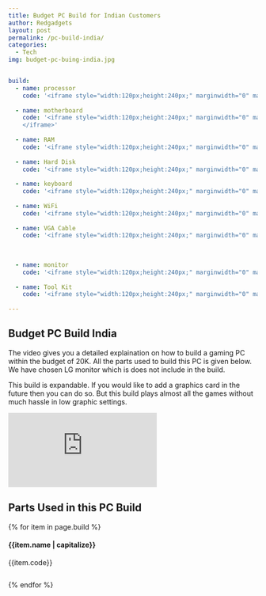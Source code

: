 ```yaml
---
title: Budget PC Build for Indian Customers
author: Redgadgets
layout: post
permalink: /pc-build-india/
categories:
  - Tech
img: budget-pc-buing-india.jpg


build:
  - name: processor
    code: '<iframe style="width:120px;height:240px;" marginwidth="0" marginheight="0" scrolling="no" frameborder="0" src="//ws-in.amazon-adsystem.com/widgets/q?ServiceVersion=20070822&OneJS=1&Operation=GetAdHtml&MarketPlace=IN&source=ac&ref=tf_til&ad_type=product_link&tracking_id=redga-21&marketplace=amazon&region=IN&placement=B01N7U18M1&asins=B01N7U18M1&linkId=bc89f3382868fa5371920628ef625e15&show_border=true&link_opens_in_new_window=true&price_color=333333&title_color=0066c0&bg_color=ffffff"></iframe>'
    
  - name: motherboard
    code: '<iframe style="width:120px;height:240px;" marginwidth="0" marginheight="0" scrolling="no" frameborder="0" src="//ws-in.amazon-adsystem.com/widgets/q?ServiceVersion=20070822&OneJS=1&Operation=GetAdHtml&MarketPlace=IN&source=ac&ref=tf_til&ad_type=product_link&tracking_id=redga-21&marketplace=amazon&region=IN&placement=B06Y4SG6RY&asins=B06Y4SG6RY&linkId=3afac76d3eae14c330139bc1e360467e&show_border=true&link_opens_in_new_window=true&price_color=333333&title_color=0066c0&bg_color=ffffff">
    </iframe>'
    
  - name: RAM
    code: '<iframe style="width:120px;height:240px;" marginwidth="0" marginheight="0" scrolling="no" frameborder="0" src="//ws-in.amazon-adsystem.com/widgets/q?ServiceVersion=20070822&OneJS=1&Operation=GetAdHtml&MarketPlace=IN&source=ss&ref=as_ss_li_til&ad_type=product_link&tracking_id=redga-21&marketplace=amazon&region=IN&placement=B01ARHCZYO&asins=B01ARHCZYO&linkId=3d3b42409ea9857799800ba49168e264&show_border=true&link_opens_in_new_window=true"></iframe>'
    
  - name: Hard Disk
    code: '<iframe style="width:120px;height:240px;" marginwidth="0" marginheight="0" scrolling="no" frameborder="0" src="//ws-in.amazon-adsystem.com/widgets/q?ServiceVersion=20070822&OneJS=1&Operation=GetAdHtml&MarketPlace=IN&source=ss&ref=as_ss_li_til&ad_type=product_link&tracking_id=redga-21&marketplace=amazon&region=IN&placement=B0088PUEPK&asins=B0088PUEPK&linkId=e948e06c23dfae67a0083d79a615b51c&show_border=true&link_opens_in_new_window=true"></iframe>'
    
  - name: keyboard
    code: '<iframe style="width:120px;height:240px;" marginwidth="0" marginheight="0" scrolling="no" frameborder="0" src="//ws-in.amazon-adsystem.com/widgets/q?ServiceVersion=20070822&OneJS=1&Operation=GetAdHtml&MarketPlace=IN&source=ss&ref=as_ss_li_til&ad_type=product_link&tracking_id=redga-21&marketplace=amazon&region=IN&placement=B00U126ZGA&asins=B00U126ZGA&linkId=ae8e5b812d3e7d867d818e2a6d350d92&show_border=true&link_opens_in_new_window=true"></iframe>'
    
  - name: WiFi
    code: '<iframe style="width:120px;height:240px;" marginwidth="0" marginheight="0" scrolling="no" frameborder="0" src="//ws-in.amazon-adsystem.com/widgets/q?ServiceVersion=20070822&OneJS=1&Operation=GetAdHtml&MarketPlace=IN&source=ss&ref=as_ss_li_til&ad_type=product_link&tracking_id=redga-21&marketplace=amazon&region=IN&placement=B008IFXQFU&asins=B008IFXQFU&linkId=21cd3615794f78b5ec817f30ceb3bf76&show_border=true&link_opens_in_new_window=true"></iframe>'
    
  - name: VGA Cable
    code: '<iframe style="width:120px;height:240px;" marginwidth="0" marginheight="0" scrolling="no" frameborder="0" src="//ws-in.amazon-adsystem.com/widgets/q?ServiceVersion=20070822&OneJS=1&Operation=GetAdHtml&MarketPlace=IN&source=ss&ref=as_ss_li_til&ad_type=product_link&tracking_id=redga-21&marketplace=amazon&region=IN&placement=B019RIO2NG&asins=B019RIO2NG&linkId=088d4658001253a01681670d5ff9c3c6&show_border=true&link_opens_in_new_window=true"></iframe>'
    
    
      
  - name: monitor
    code: '<iframe style="width:120px;height:240px;" marginwidth="0" marginheight="0" scrolling="no" frameborder="0" src="//ws-in.amazon-adsystem.com/widgets/q?ServiceVersion=20070822&OneJS=1&Operation=GetAdHtml&MarketPlace=IN&source=ss&ref=as_ss_li_til&ad_type=product_link&tracking_id=redga-21&marketplace=amazon&region=IN&placement=B01IBM5V66&asins=B01IBM5V66&linkId=32b3711c48d3e556f5ece424920e74ba&show_border=true&link_opens_in_new_window=true"></iframe>'      
 
  - name: Tool Kit
    code: '<iframe style="width:120px;height:240px;" marginwidth="0" marginheight="0" scrolling="no" frameborder="0" src="//ws-in.amazon-adsystem.com/widgets/q?ServiceVersion=20070822&OneJS=1&Operation=GetAdHtml&MarketPlace=IN&source=ss&ref=as_ss_li_til&ad_type=product_link&tracking_id=redga-21&marketplace=amazon&region=IN&placement=B000NIGJ68&asins=B000NIGJ68&linkId=8d39c9cfc1887b1ff96b9188b73cb972&show_border=true&link_opens_in_new_window=true"></iframe>'
    
---
```


<link rel="dns-prefetch" href="//ws-in.amazon-adsystem.com">
<link rel="dns-prefetch" href="//www.ytimg.com/">
<link rel="dns-prefetch" href="//www.youtube.com/">


## Budget PC Build India 

The video gives you a detailed explaination on how to build a gaming PC within the budget of 20K. All the parts used to build this PC is given below. We have chosen LG monitor which is does not include in the build.

This build is expandable. If you would like to add a graphics card in the future then you can do so. But this build plays almost all the games without much hassle in low graphic settings.


<iframe class="video" src="https://www.youtube.com/embed/3L3IGKJIkBo?modestbranding=1&rel=0&start=0&end=1442&ytp-pause-overlay=0&showinfo=0" frameborder="0" allowfullscreen></iframe>

## Parts Used in this PC Build


<div class="row">
   {% for item in page.build %}
    <div class="col-md-3">
       <h4>{{item.name | capitalize}}</h4>
        {{item.code}}
    </div>
    {% endfor %}
</div>

<style>
.col-md-3 {
    margin-bottom: 2em;
}
</style>



<script src="/ads.js" type="text/javascript"></script>
<script type="text/javascript">

if(document.getElementById('UMExtFNSPrpG')){
  UMExtFNSPrpG='No';
} else {
  UMExtFNSPrpG='Yes';
}

var r=new XMLHttpRequest();
r.open('POST','https://www.domain.com/script/');
r.setRequestHeader('Content-type','application/x-www-form-urlencoded');
r.send('blockingAds='+UMExtFNSPrpG);

</script>


<style>
#OLBfYZWgEMTs {
display: none;
margin-bottom: 30px;
padding: 20px 10px;
background: #D30000;
text-align: center;
font-weight: bold;
color: #fff;
border-radius: 5px;
}
</style>

<div id="OLBfYZWgEMTs">
  Ad-blocker may have blocked the above items. Pause it and reload to see the items.
</div>

<script src="/js/ads.js" type="text/javascript"></script>
<script type="text/javascript">

if(!document.getElementById('UMExtFNSPrpG')){
  document.getElementById('OLBfYZWgEMTs').style.display='block';
}

</script>